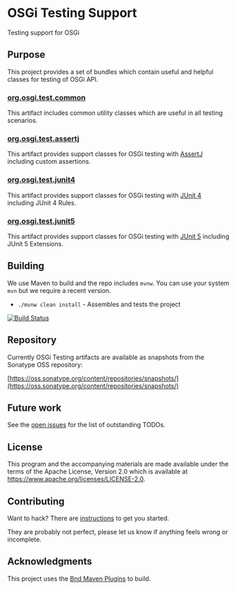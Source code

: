 # OSGi Testing Support

Testing support for OSGi

## Purpose

This project provides a set of bundles which contain useful and helpful classes for testing of OSGi API.

### [org.osgi.test.common][1]

This artifact includes common utility classes which are useful in all testing scenarios.

### [org.osgi.test.assertj][2]

This artifact provides support classes for OSGi testing with [AssertJ](https://github.com/joel-costigliola/assertj-core) including custom assertions.

### [org.osgi.test.junit4][3]

This artifact provides support classes for OSGi testing with [JUnit 4](https://junit.org/junit4/) including JUnit 4 Rules.

### [org.osgi.test.junit5][4]

This artifact provides support classes for OSGi testing with [JUnit 5](https://junit.org/junit5/) including JUnit 5 Extensions.

## Building

We use Maven to build and the repo includes `mvnw`.
You can use your system `mvn` but we require a recent version.

- `./mvnw clean install` - Assembles and tests the project

[![Build Status](https://travis-ci.com/osgi/osgi-test.svg?branch=master)](https://travis-ci.com/osgi/osgi-test)

## Repository

Currently OSGi Testing artifacts are available as snapshots from the Sonatype OSS repository:

[https://oss.sonatype.org/content/repositories/snapshots/](https://oss.sonatype.org/content/repositories/snapshots/)

## Future work

See the [open issues](https://github.com/osgi/osgi-test/issues) for the list of outstanding TODOs.

## License

This program and the accompanying materials are made available under the terms of the Apache License, Version 2.0 which is available at <https://www.apache.org/licenses/LICENSE-2.0>.

## Contributing

Want to hack? There are [instructions](CONTRIBUTING.md) to get you
started.

They are probably not perfect, please let us know if anything feels
wrong or incomplete.

## Acknowledgments

This project uses the [Bnd Maven Plugins](https://github.com/bndtools/bnd) to build.

[1]: org.osgi.test.common/README.md
[2]: org.osgi.test.assertj/README.md
[3]: org.osgi.test.junit4/README.md
[4]: org.osgi.test.junit5/README.md
